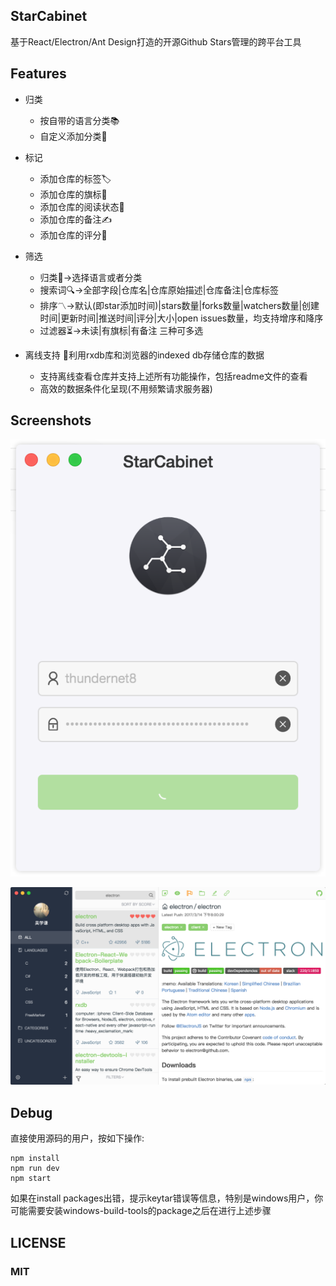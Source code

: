 ## StarCabinet

基于React/Electron/Ant Design打造的开源Github Stars管理的跨平台工具

## Features

* 归类
    * 按自带的语言分类📚
    * 自定义添加分类💼

* 标记
    * 添加仓库的标签🏷
    * 添加仓库的旗标🏁
    * 添加仓库的阅读状态👀
    * 添加仓库的备注✍️
    * 添加仓库的评分💯

* 筛选
    * 归类🎏->选择语言或者分类
    * 搜索词🔍->全部字段|仓库名|仓库原始描述|仓库备注|仓库标签
    * 排序〽️->默认(即star添加时间)|stars数量|forks数量|watchers数量|创建时间|更新时间|推送时间|评分|大小|open issues数量，均支持增序和降序
    * 过滤器⏳->未读|有旗标|有备注 三种可多选

* 离线支持
    💾利用rxdb库和浏览器的indexed db存储仓库的数据

    * 支持离线查看仓库并支持上述所有功能操作，包括readme文件的查看
    * 高效的数据条件化呈现(不用频繁请求服务器)

## Screenshots
![Login](screenshots/StarCabinet-login.png)

![Main](screenshots/StarCabinet-main.png)

## Debug
直接使用源码的用户，按如下操作:

```
npm install
npm run dev
npm start
```

如果在install packages出错，提示keytar错误等信息，特别是windows用户，你可能需要安装windows-build-tools的package之后在进行上述步骤

## LICENSE
### MIT
